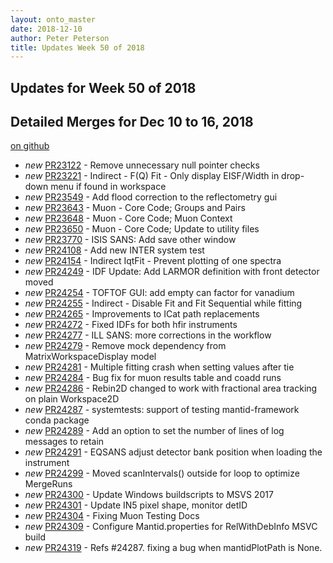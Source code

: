 ```yaml
---
layout: onto_master
date: 2018-12-10
author: Peter Peterson
title: Updates Week 50 of 2018
---
```

Updates for Week 50 of 2018
---------------------------

Detailed Merges for Dec 10 to 16, 2018
--------------------------------------
[on github](https://github.com/mantidproject/mantid/pulls?q=is%3Apr+merged%3A2018-12-11..2018-12-16)

* *new* [PR23122](https://github.com/mantidproject/mantid/pull/23122) - Remove unnecessary null pointer checks
* *new* [PR23221](https://github.com/mantidproject/mantid/pull/23221) - Indirect - F(Q) Fit - Only display EISF/Width in drop-down menu if found in workspace
* *new* [PR23549](https://github.com/mantidproject/mantid/pull/23549) - Add flood correction to the reflectometry gui
* *new* [PR23643](https://github.com/mantidproject/mantid/pull/23643) - Muon - Core Code; Groups and Pairs
* *new* [PR23648](https://github.com/mantidproject/mantid/pull/23648) - Muon - Core Code; Muon Context
* *new* [PR23650](https://github.com/mantidproject/mantid/pull/23650) - Muon - Core Code; Update to utility files
* *new* [PR23770](https://github.com/mantidproject/mantid/pull/23770) - ISIS SANS: Add save other window
* *new* [PR24108](https://github.com/mantidproject/mantid/pull/24108) - Add new INTER system test
* *new* [PR24154](https://github.com/mantidproject/mantid/pull/24154) - Indirect IqtFit - Prevent plotting of one spectra
* *new* [PR24249](https://github.com/mantidproject/mantid/pull/24249) - IDF Update: Add LARMOR definition with front detector moved
* *new* [PR24254](https://github.com/mantidproject/mantid/pull/24254) - TOFTOF GUI: add empty can factor for vanadium
* *new* [PR24255](https://github.com/mantidproject/mantid/pull/24255) - Indirect - Disable Fit and Fit Sequential while fitting
* *new* [PR24265](https://github.com/mantidproject/mantid/pull/24265) - Improvements to ICat path replacements
* *new* [PR24272](https://github.com/mantidproject/mantid/pull/24272) - Fixed IDFs for both hfir instruments
* *new* [PR24277](https://github.com/mantidproject/mantid/pull/24277) - ILL SANS: more corrections in the workflow
* *new* [PR24279](https://github.com/mantidproject/mantid/pull/24279) - Remove mock dependency from MatrixWorkspaceDisplay model
* *new* [PR24281](https://github.com/mantidproject/mantid/pull/24281) - Multiple fitting crash when setting values after tie
* *new* [PR24284](https://github.com/mantidproject/mantid/pull/24284) - Bug fix for muon results table and coadd runs
* *new* [PR24286](https://github.com/mantidproject/mantid/pull/24286) - Rebin2D changed to work with fractional area tracking on plain Workspace2D
* *new* [PR24287](https://github.com/mantidproject/mantid/pull/24287) - systemtests: support of testing mantid-framework conda package
* *new* [PR24289](https://github.com/mantidproject/mantid/pull/24289) - Add an option to set the number of lines of log messages to retain
* *new* [PR24291](https://github.com/mantidproject/mantid/pull/24291) - EQSANS adjust detector bank position when loading the instrument
* *new* [PR24299](https://github.com/mantidproject/mantid/pull/24299) - Moved scanIntervals() outside for loop to optimize MergeRuns
* *new* [PR24300](https://github.com/mantidproject/mantid/pull/24300) - Update Windows buildscripts to MSVS 2017
* *new* [PR24301](https://github.com/mantidproject/mantid/pull/24301) - Update IN5 pixel shape, monitor detID
* *new* [PR24304](https://github.com/mantidproject/mantid/pull/24304) - Fixing Muon Testing Docs
* *new* [PR24309](https://github.com/mantidproject/mantid/pull/24309) - Configure Mantid.properties for RelWithDebInfo MSVC build
* *new* [PR24319](https://github.com/mantidproject/mantid/pull/24319) - Refs #24287. fixing a bug when mantidPlotPath is None.
